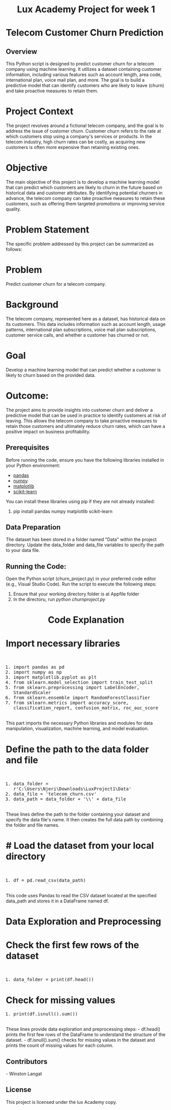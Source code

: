 <h1 align="center"> Lux Academy Project for week 1</a></h1>

<h1> Telecom Customer Churn Prediction</h1>
<h2>Overview</h2>
This Python script is designed to predict customer churn for a telecom company using machine learning. It utilizes a dataset containing customer information, including various features such as account length, area code, international plan, voice mail plan, and more. The goal is to build a predictive model that can identify customers who are likely to leave (churn) and take proactive measures to retain them.
<h1>Project Context</h1>
The project revolves around a fictional telecom company, and the goal is to address the issue of customer churn. Customer churn refers to the rate at which customers stop using a company's services or products. In the telecom industry, high churn rates can be costly, as acquiring new customers is often more expensive than retaining existing ones.

<h1>Objective</h1>
The main objective of this project is to develop a machine learning model that can predict which customers are likely to churn in the future based on historical data and customer attributes. By identifying potential churners in advance, the telecom company can take proactive measures to retain these customers, such as offering them targeted promotions or improving service quality.

<h1>Problem Statement</h1> 
The specific problem addressed by this project can be summarized as follows:

<h1>Problem</h1>
Predict customer churn for a telecom company.

<h1>Background</h1>
The telecom company, represented here as a dataset, has historical data on its customers. This data includes information such as account length, usage patterns, international plan subscriptions, voice mail plan subscriptions, customer service calls, and whether a customer has churned or not.

<h1>Goal</h1>
Develop a machine learning model that can predict whether a customer is likely to churn based on the provided data.

<h1>Outcome:</h1>
The project aims to provide insights into customer churn and deliver a predictive model that can be used in practice to identify customers at risk of leaving. This allows the telecom company to take proactive measures to retain those customers and ultimately reduce churn rates, which can have a positive impact on business profitability.

## Prerequisites

Before running the code, ensure you have the following libraries installed in your Python environment:

- [pandas](https://pandas.pydata.org/)
- [numpy](https://numpy.org/)
- [matplotlib](https://matplotlib.org/)
- [scikit-learn](https://scikit-learn.org/stable/)

You can install these libraries using pip if they are not already installed:
<ol><li>pip install pandas numpy matplotlib scikit-learn</li></ol>
<h2>Data Preparation</h2>
The dataset has been stored in a folder named "Data" within the project directory.
Update the data_folder and data_file variables to specify the path to your data file.

<h2>Running the Code:</h2>

Open the Python script (churn_project.py) in your preferred code editor (e.g., Visual Studio Code).
Run the script to execute the following steps:
1. Ensure that your working directory folder is at Appfile folder
2. In the directoru, run _python churnproject.py_

<h1 align="center"> Code Explanation</a></h1>
<h1>Import necessary libraries</h1>
<br>
<kbd>
<ol>
<li>import pandas as pd</li>
<li>import numpy as np</li>
<li>import matplotlib.pyplot as plt</li>
<li>from sklearn.model_selection import train_test_split</li>
<li>from sklearn.preprocessing import LabelEncoder, StandardScaler</li>
<li>from sklearn.ensemble import RandomForestClassifier</li>
<li>from sklearn.metrics import accuracy_score, classification_report, confusion_matrix, roc_auc_score</li>
</ol>
</kbd>
</br>
This part imports the necessary Python libraries and modules for data manipulation, visualization, machine learning, and model evaluation.

<h1>Define the path to the data folder and file</h1>
<br>
<kbd>
<ol>
<li>data_folder = r'C:\Users\Njeri\Downloads\LuxProject1\Data'</li>
<li>data_file = 'telecom_churn.csv'</li>
<li>data_path = data_folder + '\\' + data_file</li>
</ol>
</kbd>
</br>
These lines define the path to the folder containing your dataset and specify the data file's name. It then creates the full data path by combining the folder and file names.

<h1># Load the dataset from your local directory</h1>
<br>
<kbd>
<ol>
<li>df = pd.read_csv(data_path)</li>
</ol>
</kbd>
</br>
This code uses Pandas to read the CSV dataset located at the specified data_path and stores it in a DataFrame named df.

<h1>Data Exploration and Preprocessing</h1>
<h1>Check the first few rows of the dataset</h1>
<br>
<kbd>
<ol>
<li>data_folder = print(df.head())</li>
</ol>
</kbd>
<h1>Check for missing values</h1>
<kbd>
<ol>
<li>print(df.isnull().sum())</li>
</ol>
</kbd>

</br>
These lines provide data exploration and preprocessing steps:
- df.head() prints the first few rows of the DataFrame to understand the structure of the dataset.
- df.isnull().sum() checks for missing values in the dataset and prints the count of missing values for each column.

<h2>Contributors</h2>
- Winston Langat
<h2>License</h2>
This project is licensed under the lux Academy copy.